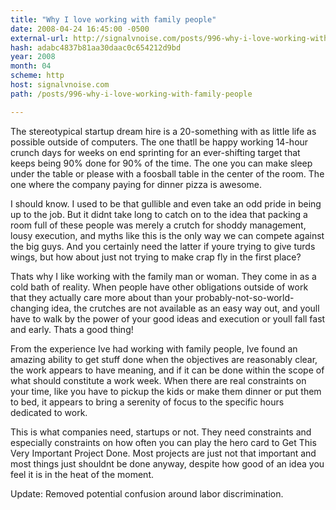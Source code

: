 ```yaml
---
title: "Why I love working with family people"
date: 2008-04-24 16:45:00 -0500
external-url: http://signalvnoise.com/posts/996-why-i-love-working-with-family-people
hash: adabc4837b81aa30daac0c654212d9bd
year: 2008
month: 04
scheme: http
host: signalvnoise.com
path: /posts/996-why-i-love-working-with-family-people

---
```


The stereotypical startup dream hire is a 20-something with as little life as possible outside of computers. The one thatll be happy working 14-hour crunch days for weeks on end sprinting for an ever-shifting target that keeps being 90% done for 90% of the time. The one you can make sleep under the table or please with a foosball table in the center of the room. The one where the company paying for dinner pizza is awesome.



I should know. I used to be that gullible and even take an odd pride in being up to the job. But it didnt take long to catch on to the idea that packing a room full of these people was merely a crutch for shoddy management, lousy execution, and myths like this is the only way we can compete against the big guys. And you certainly need the latter if youre trying to give turds wings, but how about just not trying to make crap fly in the first place?



Thats why I like working with the family man or woman. They come in as a cold bath of reality. When people have other obligations outside of work that they actually care more about than your probably-not-so-world-changing idea, the crutches are not available as an easy way out, and youll have to walk by the power of your good ideas and execution or youll fall fast and early. Thats a good thing!



From the experience Ive had working with family people, Ive found an amazing ability to get stuff done when the objectives are reasonably clear, the work appears to have meaning, and if it can be done within the scope of what should constitute a work week. When there are real constraints on your time, like you have to pickup the kids or make them dinner or put them to bed, it appears to bring a serenity of focus to the specific hours dedicated to work.



This is what companies need, startups or not. They need constraints and especially constraints on how often you can play the hero card to Get This Very Important Project Done. Most projects are just not that important and most things just shouldnt be done anyway, despite how good of an idea you feel it is in the heat of the moment.



Update: Removed potential confusion around labor discrimination.
